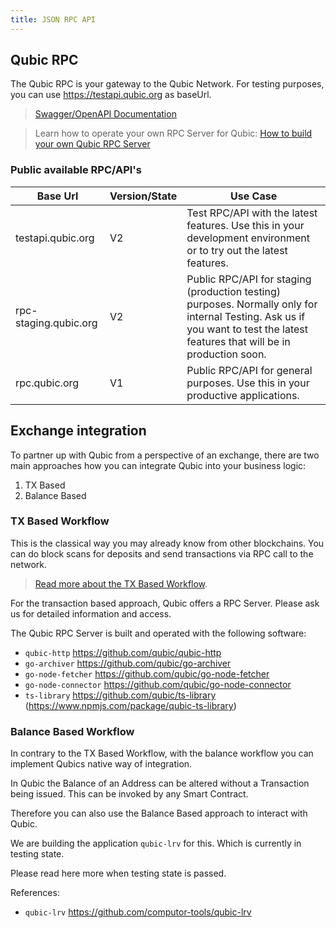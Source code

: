 ```yaml
---
title: JSON RPC API
---
```

## Qubic RPC
The Qubic RPC is your gateway to the Qubic Network. For testing purposes, you can use https://testapi.qubic.org as baseUrl.

> [Swagger/OpenAPI Documentation](qubic-rpc-doc.html)

> Learn how to operate your own RPC Server for Qubic: [How to build your own Qubic RPC Server](how-to-qubic-rpc.md)

### Public available RPC/API's

| Base Url | Version/State | Use Case |
| -------- | ------- | ---- |
| testapi.qubic.org  | V2 | Test RPC/API with the latest features. Use this in your development environment or to try out the latest features.    |
| rpc-staging.qubic.org | V2 | Public RPC/API for staging (production testing) purposes. Normally only for internal Testing. Ask us if you want to test the latest features that will be in production soon.   |
| rpc.qubic.org    | V1   | Public RPC/API for general purposes. Use this in your productive applications. |

## Exchange integration
To partner up with Qubic from a perspective of an exchange, there are two main approaches how you can integrate Qubic into your business logic:

1. TX Based
2. Balance Based

### TX Based Workflow
This is the classical way you may already know from other blockchains. You can do block scans for deposits and send transactions via RPC call to the network.

> [Read more about the TX Based Workflow](tx-based-use-case.md).

For the transaction based approach, Qubic offers a RPC Server. Please ask us for detailed information and access.

The Qubic RPC Server is built and operated with the following software:

- `qubic-http` https://github.com/qubic/qubic-http
- `go-archiver` https://github.com/qubic/go-archiver
- `go-node-fetcher` https://github.com/qubic/go-node-fetcher
- `go-node-connector` https://github.com/qubic/go-node-connector
- `ts-library` https://github.com/qubic/ts-library (https://www.npmjs.com/package/qubic-ts-library)


### Balance Based Workflow
In contrary to the TX Based Workflow, with the balance workflow you can implement Qubics native way of integration.

In Qubic the Balance of an Address can be altered without a Transaction being issued. This can be invoked by any Smart Contract.

Therefore you can also use the Balance Based approach to interact with Qubic.

We are building the application `qubic-lrv` for this. Which is currently in testing state.

Please read here more when testing state is passed.

References:
- `qubic-lrv` https://github.com/computor-tools/qubic-lrv